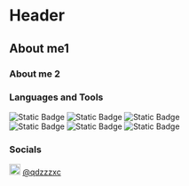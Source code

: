 # Header

## About me1
### About me 2

### Languages and Tools 
![Static Badge](https://img.shields.io/badge/python-badge?style=for-the-badge&logo=python&logoColor=yellow&color=blue)
![Static Badge](https://img.shields.io/badge/PyTorch-badge?style=for-the-badge&logo=PyTorch&logoColor=orange&color=black)
![Static Badge](https://img.shields.io/badge/docker-badge?style=for-the-badge&logo=docker&logoColor=lightblue&color=grey)
<br>
![Static Badge](https://img.shields.io/badge/postgres-badge?style=for-the-badge&logo=postgresql&logoColor=white&color=blue)
![Static Badge](https://img.shields.io/badge/pandas-badge?style=for-the-badge&logo=pandas&logoColor=white&color=darkblue)
![Static Badge](https://img.shields.io/badge/scipy-badge?style=for-the-badge&logo=scipy&logoColor=white&color=green)

### Socials
<img src="https://github.com/qdzzzxc/qdzzzxc/assets/126320160/8682002c-0a8e-4bbb-9dc3-5f59ef850e84" alt="telegram" width="20" height="20"> [@qdzzzxc](https://t.me/qdzzzxc)

